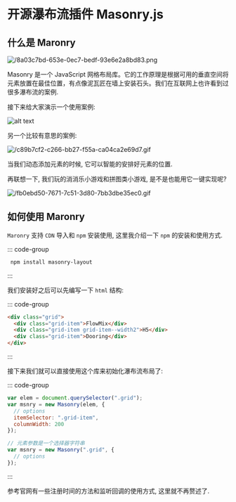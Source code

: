 # 开源瀑布流插件 Masonry.js

<article-info />

<link-tag :linkList="[{linkType:'git', linkText:'Masonry.js',linkUrl:'https://github.com/desandro/masonry?tab=readme-ov-file'},{ linkText:'Masonry.js 官方文档',linkUrl:'https://masonry.desandro.com/'}]"></link-tag>

## 什么是 Maronry

![/8a03c7bd-653e-0ec7-bedf-93e6e2a8bd83.png](/8a03c7bd-653e-0ec7-bedf-93e6e2a8bd83.png)

Masonry 是一个 JavaScript 网格布局库。它的工作原理是根据可用的垂直空间将元素放置在最佳位置，有点像泥瓦匠在墙上安装石头。我们在互联网上也许看到过很多瀑布流的案例.

接下来给大家演示一个使用案例:

![alt text](/9d37cb72-d7aa-20a9-4519-29d173932ead.gif)

另一个比较有意思的案例:

![/c89b7cf2-c266-bb27-f55a-ca04ca2e69d7.gif](/c89b7cf2-c266-bb27-f55a-ca04ca2e69d7.gif)

当我们动态添加元素的时候, 它可以智能的安排好元素的位置.

再联想一下, 我们玩的消消乐小游戏和拼图类小游戏, 是不是也能用它一键实现呢?

![/fb0ebd50-7671-7c51-3d80-7bb3dbe35ec0.gif](/fb0ebd50-7671-7c51-3d80-7bb3dbe35ec0.gif)

## 如何使用 Maronry

`Maronry` 支持 `CDN` 导入和 `npm` 安装使用, 这里我介绍一下 `npm` 的安装和使用方式.

::: code-group

```bash
 npm install masonry-layout
```

:::

我们安装好之后可以先编写一下 `html` 结构:

::: code-group

```html
<div class="grid">
  <div class="grid-item">FlowMix</div>
  <div class="grid-item grid-item--width2">H5</div>
  <div class="grid-item">Dooring</div>
</div>
```

:::

接下来我们就可以直接使用这个库来初始化瀑布流布局了:

::: code-group

```js
var elem = document.querySelector(".grid");
var msnry = new Masonry(elem, {
  // options
  itemSelector: ".grid-item",
  columnWidth: 200
});

// 元素参数是一个选择器字符串
var msnry = new Masonry(".grid", {
  // options
});
```

:::

参考官网有一些注册时间的方法和监听回调的使用方式, 这里就不再赘述了.
